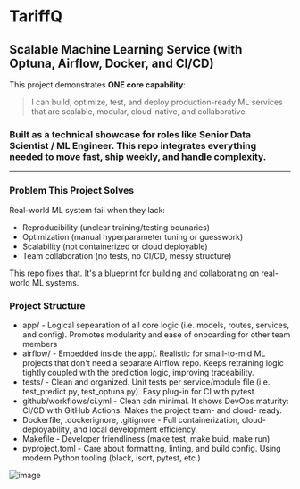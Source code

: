# TariffQ

## Scalable Machine Learning Service (with Optuna, Airflow, Docker, and CI/CD)

This project demonstrates **ONE core capability**:
> I can build, optimize, test, and deploy production-ready ML services that are scalable, modular, cloud-native, and collaborative.

### Built as a technical showcase for roles like **Senior Data Scientist / ML Engineer**. This repo integrates everything needed to move fast, ship weekly, and handle complexity.
---

### Problem This Project Solves
Real-world ML system fail when they lack:
- Reproducibility (unclear training/testing bounaries)
- Optimization (manual hyperparameter tuning or guesswork)
- Scalability (not containerized or cloud deployable)
- Team collaboration (no tests, no CI/CD, messy structure)

This repo fixes that. It's a blueprint for building and collaborating on real-world ML systems.

### Project Structure
- app/ - Logical sepearation of all core logic (i.e. models, routes, services, and config). Promotes modularity and ease of onboarding for other team members
- airflow/ - Embedded inside the app/. Realistic for small-to-mid ML projects that don't need a separate Airflow repo. Keeps retraining logic tightly coupled with the prediction logic, improving traceability.
- tests/ - Clean and organized. Unit tests per service/module file (i.e. test_predict.py, test_optuna.py). Easy plug-in for CI with pytest.
- github/workflows/ci.yml - Clean adn minimal. It shows DevOps maturity: CI/CD with GitHub Actions. Makes the project team- and cloud- ready.
- Dockerfile, .dockerignore, .gitignore - Full containerization, cloud-deployability, and local development efficiency.
- Makefile - Developer friendliness (make test, make buid, make run)
- pyproject.toml - Care about formatting, linting, and build config. Using modern Python tooling (black, isort, pytest, etc.) 


![image](https://github.com/user-attachments/assets/b6e98d1b-7e3a-4b97-a156-f73c446e4d6b)


